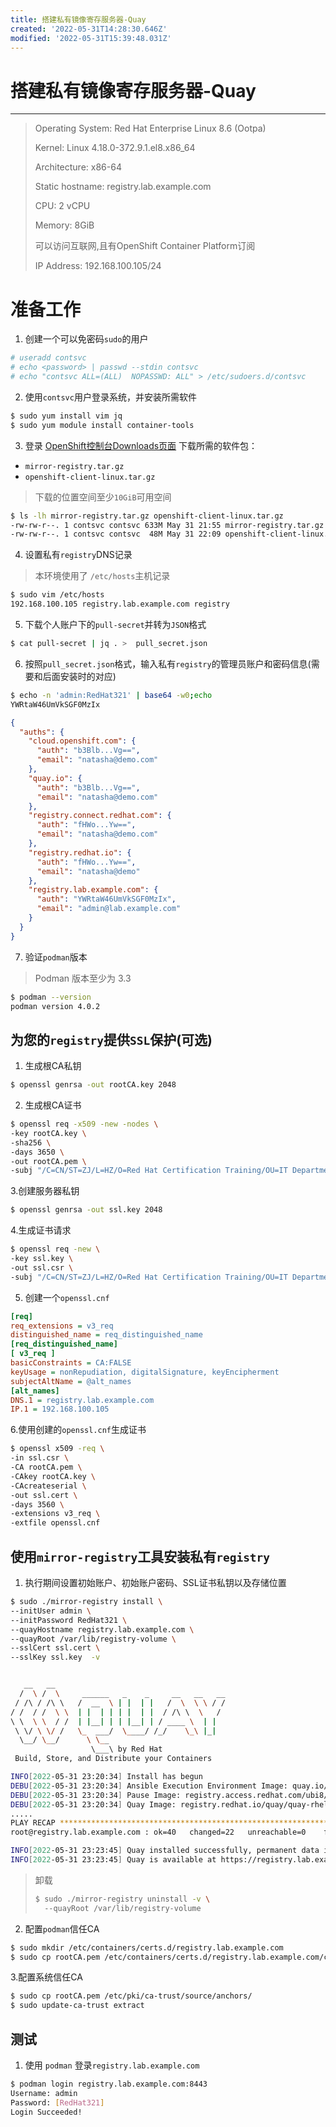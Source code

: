 ```yaml
---
title: 搭建私有镜像寄存服务器-Quay
created: '2022-05-31T14:28:30.646Z'
modified: '2022-05-31T15:39:48.031Z'
---
```


# 搭建私有镜像寄存服务器-Quay

---
> Operating System: Red Hat Enterprise Linux 8.6 (Ootpa)
>
> Kernel: Linux 4.18.0-372.9.1.el8.x86_64
>
> Architecture: x86-64
>
> Static hostname: registry.lab.example.com
>
> CPU: 2 vCPU
>
> Memory: 8GiB
>
> 可以访问互联网,且有OpenShift Container Platform订阅
>
> IP Address: 192.168.100.105/24


# 准备工作
1. 创建一个可以免密码`sudo`的用户
```bash
# useradd contsvc
# echo <password> | passwd --stdin contsvc
# echo "contsvc ALL=(ALL)  NOPASSWD: ALL" > /etc/sudoers.d/contsvc
```
2. 使用`contsvc`用户登录系统，并安装所需软件
```bash
$ sudo yum install vim jq 
$ sudo yum module install container-tools
```
3. 登录 [OpenShift控制台Downloads页面](https://console.redhat.com/openshift/downloads#tool-mirror-registry) 下载所需的软件包：
- `mirror-registry.tar.gz`
- `openshift-client-linux.tar.gz`
> 下载的位置空间至少`10GiB`可用空间
```bash
$ ls -lh mirror-registry.tar.gz openshift-client-linux.tar.gz
-rw-rw-r--. 1 contsvc contsvc 633M May 31 21:55 mirror-registry.tar.gz
-rw-rw-r--. 1 contsvc contsvc  48M May 31 22:09 openshift-client-linux.tar.gz
```
4. 设置私有`registry`DNS记录
> 本环境使用了 `/etc/hosts`主机记录
```bash
$ sudo vim /etc/hosts
192.168.100.105 registry.lab.example.com registry
```
5. 下载个人账户下的`pull-secret`并转为`JSON`格式
```bash
$ cat pull-secret | jq . >  pull_secret.json
```
6. 按照`pull_secret.json`格式，输入私有`registry`的管理员账户和密码信息(需要和后面安装时的对应)
```bash
$ echo -n 'admin:RedHat321' | base64 -w0;echo
YWRtaW46UmVkSGF0MzIx
```
```json
{
  "auths": {
    "cloud.openshift.com": {
      "auth": "b3Blb...Vg==",
      "email": "natasha@demo.com"
    },
    "quay.io": {
      "auth": "b3Blb...Vg==",
      "email": "natasha@demo.com"
    },
    "registry.connect.redhat.com": {
      "auth": "fHWo...Yw==",
      "email": "natasha@demo.com"
    },
    "registry.redhat.io": {
      "auth": "fHWo...Yw==",
      "email": "natasha@demo"
    },
    "registry.lab.example.com": {
      "auth": "YWRtaW46UmVkSGF0MzIx",
      "email": "admin@lab.example.com"
    }
  }
}
```
7. 验证`podman`版本
> Podman 版本至少为 3.3
```bash
$ podman --version
podman version 4.0.2
```

## 为您的`registry`提供`SSL`保护(可选)
1. 生成根CA私钥
```bash
$ openssl genrsa -out rootCA.key 2048
```
2. 生成根CA证书
```bash
$ openssl req -x509 -new -nodes \
-key rootCA.key \
-sha256 \
-days 3650 \
-out rootCA.pem \
-subj "/C=CN/ST=ZJ/L=HZ/O=Red Hat Certification Training/OU=IT Department/CN=registry.lab.example.com"
```
3.创建服务器私钥
```bash
$ openssl genrsa -out ssl.key 2048
```
4.生成证书请求
```bash
$ openssl req -new \
-key ssl.key \
-out ssl.csr \
-subj "/C=CN/ST=ZJ/L=HZ/O=Red Hat Certification Training/OU=IT Department/CN=registry.lab.example.com"
```
5. 创建一个`openssl.cnf`
```ini
[req]
req_extensions = v3_req
distinguished_name = req_distinguished_name
[req_distinguished_name]
[ v3_req ]
basicConstraints = CA:FALSE
keyUsage = nonRepudiation, digitalSignature, keyEncipherment
subjectAltName = @alt_names
[alt_names]
DNS.1 = registry.lab.example.com
IP.1 = 192.168.100.105
```
6.使用创建的`openssl.cnf`生成证书
```bash
$ openssl x509 -req \
-in ssl.csr \
-CA rootCA.pem \
-CAkey rootCA.key \
-CAcreateserial \
-out ssl.cert \
-days 3560 \
-extensions v3_req \
-extfile openssl.cnf
```

## 使用`mirror-registry`工具安装私有`registry`
1. 执行期间设置初始账户、初始账户密码、SSL证书私钥以及存储位置
```bash
$ sudo ./mirror-registry install \
--initUser admin \
--initPassword RedHat321 \
--quayHostname registry.lab.example.com \
--quayRoot /var/lib/registry-volume \
--sslCert ssl.cert \
--sslKey ssl.key  -v


   __   __
  /  \ /  \     ______   _    _     __   __   __
 / /\ / /\ \   /  __  \ | |  | |   /  \  \ \ / /
/ /  / /  \ \  | |  | | | |  | |  / /\ \  \   /
\ \  \ \  / /  | |__| | | |__| | / ____ \  | |
 \ \/ \ \/ /   \_  ___/  \____/ /_/    \_\ |_|
  \__/ \__/      \ \__
                  \___\ by Red Hat
 Build, Store, and Distribute your Containers

INFO[2022-05-31 23:20:34] Install has begun
DEBU[2022-05-31 23:20:34] Ansible Execution Environment Image: quay.io/quay/mirror-registry-ee:latest
DEBU[2022-05-31 23:20:34] Pause Image: registry.access.redhat.com/ubi8/pause:latest
DEBU[2022-05-31 23:20:34] Quay Image: registry.redhat.io/quay/quay-rhel8:v3.6.4
.....
PLAY RECAP *************************************************************************************************************
root@registry.lab.example.com : ok=40   changed=22   unreachable=0    failed=0    skipped=19   rescued=0    ignored=0

INFO[2022-05-31 23:23:45] Quay installed successfully, permanent data is stored in /var/lib/registry-volume
INFO[2022-05-31 23:23:45] Quay is available at https://registry.lab.example.com:8443 with credentials (admin, RedHat321)
```
> 卸载
> ```bash
> $ sudo ./mirror-registry uninstall -v \ 
>   --quayRoot /var/lib/registry-volume 
> ```

2. 配置`podman`信任CA
```bash
$ sudo mkdir /etc/containers/certs.d/registry.lab.example.com
$ sudo cp rootCA.pem /etc/containers/certs.d/registry.lab.example.com/ca.crt
```
3.配置系统信任CA
```bash
$ sudo cp rootCA.pem /etc/pki/ca-trust/source/anchors/
$ sudo update-ca-trust extract
```

## 测试
1. 使用 `podman` 登录`registry.lab.example.com`
```bash
$ podman login registry.lab.example.com:8443
Username: admin
Password: [RedHat321]
Login Succeeded!
```

